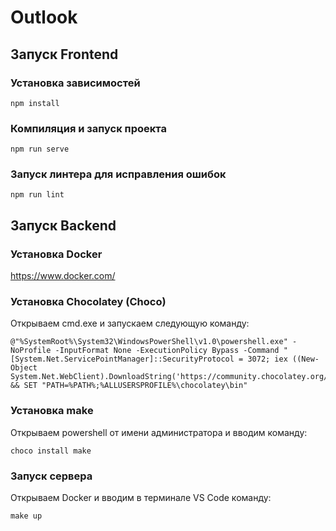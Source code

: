 # Outlook

## Запуск Frontend 

### Установка зависимостей
```
npm install
```

### Компиляция и запуск проекта
```
npm run serve
```

### Запуск линтера для исправления ошибок
```
npm run lint
```

## Запуск Backend

### Установка Docker 

https://www.docker.com/

### Установка Chocolatey (Choco)

Открываем cmd.exe и запускаем следующую команду: 
```
@"%SystemRoot%\System32\WindowsPowerShell\v1.0\powershell.exe" -NoProfile -InputFormat None -ExecutionPolicy Bypass -Command "[System.Net.ServicePointManager]::SecurityProtocol = 3072; iex ((New-Object System.Net.WebClient).DownloadString('https://community.chocolatey.org/install.ps1'))" && SET "PATH=%PATH%;%ALLUSERSPROFILE%\chocolatey\bin"
```

### Установка make 
Открываем powershell от имени администратора и вводим команду:

```
choco install make
```

### Запуск сервера

Открываем Docker и вводим в терминале VS Code команду:
```
make up
```
